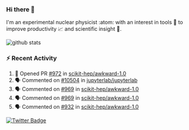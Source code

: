 ### Hi there 👋 

I'm an experimental nuclear physicist :atom: with an interest in tools :wrench: to improve productivity :chart_with_upwards_trend: and scientific insight :telescope:.

![github stats](https://github-readme-stats.vercel.app/api?username=agoose77&show_icons=true&hide_rank=true&hide_title=true&bg_color=30,e76445,904e95&text_color=efe3ec&icon_color=efe3ec)
<!--
**agoose77/agoose77** is a ✨ _special_ ✨ repository because its `README.md` (this file) appears on your GitHub profile.

Here are some ideas to get you started:

- 🔭 I’m currently working on ...
- 🌱 I’m currently learning ...
- 👯 I’m looking to collaborate on ...
- 🤔 I’m looking for help with ...
- 💬 Ask me about ...
- 📫 How to reach me: ...
- 😄 Pronouns: ...
- ⚡ Fun fact: ...
-->

### :zap: Recent Activity
<!--START_SECTION:activity-->
1. 💪 Opened PR [#972](https://github.com/scikit-hep/awkward-1.0/pull/972) in [scikit-hep/awkward-1.0](https://github.com/scikit-hep/awkward-1.0)
2. 🗣 Commented on [#10504](https://github.com/jupyterlab/jupyterlab/issues/10504) in [jupyterlab/jupyterlab](https://github.com/jupyterlab/jupyterlab)
3. 🗣 Commented on [#969](https://github.com/scikit-hep/awkward-1.0/issues/969) in [scikit-hep/awkward-1.0](https://github.com/scikit-hep/awkward-1.0)
4. 🗣 Commented on [#969](https://github.com/scikit-hep/awkward-1.0/issues/969) in [scikit-hep/awkward-1.0](https://github.com/scikit-hep/awkward-1.0)
5. 🗣 Commented on [#932](https://github.com/scikit-hep/awkward-1.0/issues/932) in [scikit-hep/awkward-1.0](https://github.com/scikit-hep/awkward-1.0)
<!--END_SECTION:activity-->


[![Twitter Badge](https://img.shields.io/twitter/follow/agoose77?style=flat-square&logo=Twitter&logoColor=white&color=cornflowerblue)](https://twitter.com/agoose77)
